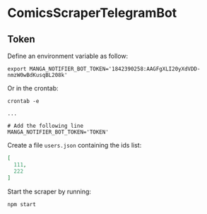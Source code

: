 # ComicsScraperTelegramBot

## Token

Define an environment variable as follow:

    export MANGA_NOTIFIER_BOT_TOKEN='1842390258:AAGFgXLI20yXdVDD-nmzW0wBdKusqBL208k'

Or in the crontab:

    crontab -e
    
    ...

    # Add the following line
    MANGA_NOTIFIER_BOT_TOKEN='TOKEN'

Create a file `users.json` containing the ids list:

```json
[
  111,
  222
]
```

Start the scraper by running:

    npm start

